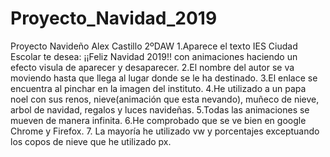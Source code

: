 # Proyecto_Navidad_2019
Proyecto Navideño Alex Castillo 2ºDAW
  1.Aparece el texto IES Ciudad Escolar te desea: ¡¡Feliz Navidad 2019!! con animaciones haciendo un efecto visula de aparecer y
  desaparecer.
  2.El nombre del autor se va moviendo hasta que llega al lugar donde se le ha destinado.
  3.El enlace se encuentra al pinchar en la imagen del instituto.
  4.He utilizado a un papa noel con sus renos, nieve(animación que esta nevando), muñeco de nieve, arbol de navidad, regalos y luces 
  navideñas.
  5.Todas las animaciones se mueven de manera infinita.
  6.He comprobado que se ve bien en google Chrome y Firefox.
  7. La mayoría he utilizado vw y porcentajes exceptuando los copos de nieve que he utilizado px.
  
  
